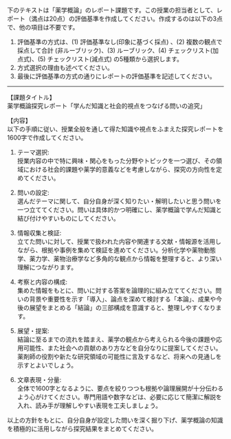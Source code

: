 下のテキストは「薬学概論」のレポート課題です。この授業の担当者として、レポート（満点は20点）の評価基準を作成してください。作成するのは以下の3点で、他の項目は不要です。

1. 評価基準の方式は、(1) 評価基準なし(印象に基づく採点) 、(2) 複数の観点で採点して合計  (非ルーブリック)、(3) ルーブリック、(4) チェックリスト(加点式)、(5) チェックリスト(減点式) の5種類から選択します。
2. 方式選択の理由も述べてください。
3. 最後に評価基準の方式の通りにレポートの評価基準を記述してください。

---------------------------------------
【課題タイトル】  
薬学概論探究レポート「学んだ知識と社会的視点をつなげる問いの追究」

【内容】  
以下の手順に従い、授業全般を通して得た知識や視点をふまえた探究レポートを1600字で作成してください。

1. テーマ選択:  
   授業内容の中で特に興味・関心をもった分野やトピックを一つ選び、その領域における社会的課題や薬学的意義などを考慮しながら、探究の方向性を定めてください。

2. 問いの設定:  
   選んだテーマに関して、自分自身が深く知りたい・解明したいと思う問いを一つ立ててください。問いは具体的かつ明確にし、薬学概論で学んだ知識と結び付けやすいものにしてください。

3. 情報収集と検証:  
   立てた問いに対して、授業で扱われた内容や関連する文献・情報源を活用しながら、根拠や事例を集めて検証を進めてください。分析化学や薬物動態学、薬力学、薬物治療学など多角的な観点から情報を整理すると、より深い理解につながります。

4. 考察と内容の構成:  
   集めた情報をもとに、問いに対する答案を論理的に組み立ててください。問いの背景や重要性を示す「導入」、論点を深めて検討する「本論」、成果や今後の展望をまとめる「結論」の三部構成を意識すると、整理しやすくなります。

5. 展望・提案:  
   結論に至るまでの流れを踏まえ、薬学の観点から考えられる今後の課題や応用可能性、また社会への貢献のあり方などを自分なりに提案してください。薬剤師の役割や新たな研究領域の可能性に言及するなど、将来への見通しを示すとよいでしょう。

6. 文章表現・分量:  
   全体で1600字となるように、要点を絞りつつも根拠や論理展開が十分伝わるよう心がけてください。専門用語や数字などは、必要に応じて簡潔に解説を入れ、読み手が理解しやすい表現を工夫しましょう。

以上の方針をもとに、自分自身が設定した問いを深く掘り下げ、薬学概論の知識を積極的に活用しながら探究結果をまとめてください。